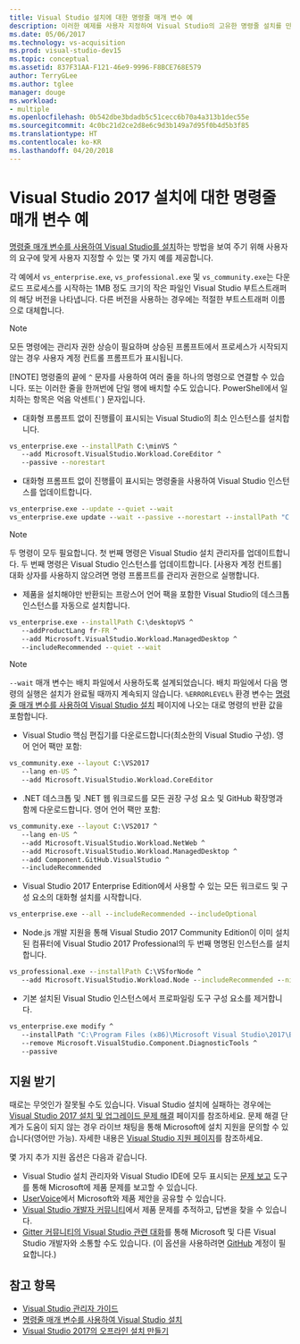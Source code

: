 ```yaml
---
title: Visual Studio 설치에 대한 명령줄 매개 변수 예
description: 이러한 예제를 사용자 지정하여 Visual Studio의 고유한 명령줄 설치를 만듭니다.
ms.date: 05/06/2017
ms.technology: vs-acquisition
ms.prod: visual-studio-dev15
ms.topic: conceptual
ms.assetid: 837F31AA-F121-46e9-9996-F8BCE768E579
author: TerryGLee
ms.author: tglee
manager: douge
ms.workload:
- multiple
ms.openlocfilehash: 0b542dbe3bdadb5c51cecc6b70a4a313b1dec55e
ms.sourcegitcommit: 4c0bc21d2ce2d8e6c9d3b149a7d95f0b4d5b3f85
ms.translationtype: HT
ms.contentlocale: ko-KR
ms.lasthandoff: 04/20/2018
---
```

# <a name="command-line-parameter-examples-for-visual-studio-2017-installation"></a>Visual Studio 2017 설치에 대한 명령줄 매개 변수 예

[명령줄 매개 변수를 사용하여 Visual Studio를 설치](use-command-line-parameters-to-install-visual-studio.md)하는 방법을 보여 주기 위해 사용자의 요구에 맞게 사용자 지정할 수 있는 몇 가지 예를 제공합니다.

각 예에서 `vs_enterprise.exe`, `vs_professional.exe` 및 `vs_community.exe`는 다운로드 프로세스를 시작하는 1MB 정도 크기의 작은 파일인 Visual Studio 부트스트래퍼의 해당 버전을 나타냅니다. 다른 버전을 사용하는 경우에는 적절한 부트스트래퍼 이름으로 대체합니다.

> [!NOTE]
> 모든 명령에는 관리자 권한 상승이 필요하며 상승된 프롬프트에서 프로세스가 시작되지 않는 경우 사용자 계정 컨트롤 프롬프트가 표시됩니다.
>
> [!NOTE]
>  명령줄의 끝에 `^` 문자를 사용하여 여러 줄을 하나의 명령으로 연결할 수 있습니다. 또는 이러한 줄을 한꺼번에 단일 행에 배치할 수도 있습니다. PowerShell에서 일치하는 항목은 억음 악센트(`` ` ``) 문자입니다.

* 대화형 프롬프트 없이 진행률이 표시되는 Visual Studio의 최소 인스턴스를 설치합니다.

```cmd
vs_enterprise.exe --installPath C:\minVS ^
   --add Microsoft.VisualStudio.Workload.CoreEditor ^
   --passive --norestart
```

* 대화형 프롬프트 없이 진행률이 표시되는 명령줄을 사용하여 Visual Studio 인스턴스를 업데이트합니다.

```cmd
vs_enterprise.exe --update --quiet --wait
vs_enterprise.exe update --wait --passive --norestart --installPath "C:\installPathVS"
```

 > [!NOTE]
 > 두 명령이 모두 필요합니다. 첫 번째 명령은 Visual Studio 설치 관리자를 업데이트합니다. 두 번째 명령은 Visual Studio 인스턴스를 업데이트합니다. [사용자 계정 컨트롤] 대화 상자를 사용하지 않으려면 명령 프롬프트를 관리자 권한으로 실행합니다.

* 제품을 설치해야만 반환되는 프랑스어 언어 팩을 포함한 Visual Studio의 데스크톱 인스턴스를 자동으로 설치합니다.

```cmd
vs_enterprise.exe --installPath C:\desktopVS ^
   --addProductLang fr-FR ^
   --add Microsoft.VisualStudio.Workload.ManagedDesktop ^
   --includeRecommended --quiet --wait
```

 > [!NOTE]
 > `--wait` 매개 변수는 배치 파일에서 사용하도록 설계되었습니다. 배치 파일에서 다음 명령의 실행은 설치가 완료될 때까지 계속되지 않습니다. `%ERRORLEVEL%` 환경 변수는 [명령줄 매개 변수를 사용하여 Visual Studio 설치](use-command-line-parameters-to-install-visual-studio.md) 페이지에 나오는 대로 명령의 반환 값을 포함합니다.

* Visual Studio 핵심 편집기를 다운로드합니다(최소한의 Visual Studio 구성). 영어 언어 팩만 포함:

```cmd
vs_community.exe --layout C:\VS2017
   --lang en-US ^
   --add Microsoft.VisualStudio.Workload.CoreEditor
```

* .NET 데스크톱 및 .NET 웹 워크로드를 모든 권장 구성 요소 및 GitHub 확장명과 함께 다운로드합니다. 영어 언어 팩만 포함:

```cmd
vs_community.exe --layout C:\VS2017 ^
   --lang en-US ^
   --add Microsoft.VisualStudio.Workload.NetWeb ^
   --add Microsoft.VisualStudio.Workload.ManagedDesktop ^
   --add Component.GitHub.VisualStudio ^
   --includeRecommended
```

* Visual Studio 2017 Enterprise Edition에서 사용할 수 있는 모든 워크로드 및 구성 요소의 대화형 설치를 시작합니다.

```cmd
vs_enterprise.exe --all --includeRecommended --includeOptional
```

* Node.js 개발 지원을 통해 Visual Studio 2017 Community Edition이 이미 설치된 컴퓨터에 Visual Studio 2017 Professional의 두 번째 명명된 인스턴스를 설치합니다.

```cmd
vs_professional.exe --installPath C:\VSforNode ^
   --add Microsoft.VisualStudio.Workload.Node --includeRecommended --nickname VSforNode
```

* 기본 설치된 Visual Studio 인스턴스에서 프로파일링 도구 구성 요소를 제거합니다.

```cmd
vs_enterprise.exe modify ^
   --installPath "C:\Program Files (x86)\Microsoft Visual Studio\2017\Enterprise" ^
   --remove Microsoft.VisualStudio.Component.DiagnosticTools ^
   --passive
```

## <a name="get-support"></a>지원 받기

때로는 무엇인가 잘못될 수도 있습니다. Visual Studio 설치에 실패하는 경우에는 [Visual Studio 2017 설치 및 업그레이드 문제 해결](troubleshooting-installation-issues.md) 페이지를 참조하세요. 문제 해결 단계가 도움이 되지 않는 경우 라이브 채팅을 통해 Microsoft에 설치 지원을 문의할 수 있습니다(영어만 가능). 자세한 내용은 [Visual Studio 지원 페이지](https://www.visualstudio.com/vs/support/#talktous)를 참조하세요.

몇 가지 추가 지원 옵션은 다음과 같습니다.

* Visual Studio 설치 관리자와 Visual Studio IDE에 모두 표시되는 [문제 보고](../ide/how-to-report-a-problem-with-visual-studio-2017.md) 도구를 통해 Microsoft에 제품 문제를 보고할 수 있습니다.
* [UserVoice](https://visualstudio.uservoice.com/forums/121579)에서 Microsoft와 제품 제안을 공유할 수 있습니다.
* [Visual Studio 개발자 커뮤니티](https://developercommunity.visualstudio.com/)에서 제품 문제를 추적하고, 답변을 찾을 수 있습니다.
* [Gitter 커뮤니티의 Visual Studio 관련 대화](https://gitter.im/Microsoft/VisualStudio)를 통해 Microsoft 및 다른 Visual Studio 개발자와 소통할 수도 있습니다. (이 옵션을 사용하려면 [GitHub](https://github.com/) 계정이 필요합니다.)

## <a name="see-also"></a>참고 항목

* [Visual Studio 관리자 가이드](visual-studio-administrator-guide.md)
* [명령줄 매개 변수를 사용하여 Visual Studio 설치](use-command-line-parameters-to-install-visual-studio.md)
* [Visual Studio 2017의 오프라인 설치 만들기](create-an-offline-installation-of-visual-studio.md)
